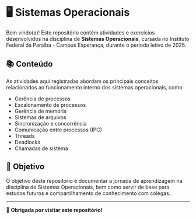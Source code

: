 # 🖥️ Sistemas Operacionais 

Bem vindo(a)! Este repositório contém atividades e exercícios desenvolvidos na disciplina de **Sistemas Operacionais**, cursada no Instituto Federal da Paraíba - Campus Esperança, durante o período letivo de 2025.

## 📚 Conteúdo

As atividades aqui registradas abordam os principais conceitos relacionados ao funcionamento interno dos sistemas operacionais, como:

- Gerência de processos
- Escalonamento de processos
- Gerência de memória
- Sistemas de arquivos
- Sincronização e concorrência
- Comunicação entre processos (IPC)
- Threads
- Deadlocks
- Chamadas de sistema

## 🧠 Objetivo
O objetivo deste repositório é documentar a jornada de aprendizagem na disciplina de Sistemas Operacionais, bem como servir de base para estudos futuros e compartilhamento de conhecimento com colegas.

---

🖤 **Obrigada por visitar este repositório!**
